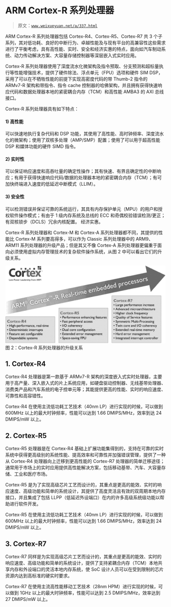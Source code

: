 # ARM Cortex-R 系列处理器

> 原文：[`www.weixueyuan.net/a/337.html`](http://www.weixueyuan.net/a/337.html)

ARM Cortex-R 系列处理器包括 Cortex-R4、Cortex-R5、Cortex-R7 共 3 个子系列，其对低功耗、良好的中断行为、卓越性能及与现有平台的高兼容性这些需求进行了平衡考虑，具有高性能、实时、安全和经济实惠的特点，面向如汽车制动系统、动力传动解决方案、大容量存储控制器等深层嵌入式实时应用。

Cortex-R 系列处理器使用了深度流水化微架构及指令预取、分支预测和超标量执行等性能增强技术，提供了硬件除法、浮点单元（FPU）选项和硬件 SIM DSP，采用了可以在不牺牲性能的前提下实现高密度代码的带 Thumb-2 指令的 ARMv7-R 架构和带指令、指令 cache 控制器的哈佛架构，并且拥有获得快速响应代码和数据处理器本地的紧密耦合内存（TCM）和高性能 AMBA3 的 AXI 总线接口。 

Cortex-R 系列处理器具有如下特点：

#### 1) 高性能

可以快速地执行复杂代码和 DSP 功能，其使用了高性能、高时钟频率、深度流水化的微架构；使用了双核多处理（AMP/SMP）配置；使用了可以用于超高性能 DSP 和媒体功能的硬件 SIMD 指令。

#### 2) 实时性

可以保证响应速度和高吞吐量的确定性操作；其有快速、有界且确定性的中断响应；有用于获得快速响应代码/数据的处理器本地的紧密耦合内存（TCM）；有可加快终端进入速度的低延迟中断模式（LLIM）。

#### 3) 安全性

可以检测错误并保证可靠的系统运行，其具有内存保护单元（MPU）的用户和授权软件操作模式；有由于 1 级内存系统及总线的 ECC 和奇偶校验错误检测/更正；有双核锁步（DCLS）冗余内核配置。
经济实惠。

Cortex-R 系列处理器和 Cortex-M 和 Cortex-A 系列处理器都不同，其提供的性能比 Cortex-M 系列要高得多，可以作为 Classic 系列处理器中的 ARM9、ARM11 系列处理器的升级产品；但是其又不像 Cortex-A 系列处理器更偏重于面向必须使用虚拟内存管理技术的复杂软件操作系统，从图 2 中可以看出它们的升级关系。

![Cortex-R 系列处理器的升级关系](img/67cb0add7dd9b9b4fb20af8252f22b5c.png)
图 2：Cortex-R 系列处理器的升级关系

## 1\. Cortex-R4

Cortex-R4 处理器是第一款基于 ARMv7-R 架构的深度嵌入式实时处理器，主要用于高产量、深入嵌入式的片上系统应用，如硬盘驱动控制器、无线基带处理器、消费类产品和汽车系统的电子控单元等；其能提供更高的性能、实时的响应速度、可靠性和高容错性。

Cortex-R4 在使用主流低功耗工艺技术（40nm LP）进行实现的时候，可以做到 600MHz 以上的最大时钟频率，性能可以达到 1.66 DMIPS/MHz，效率到达 24 DMIPS/mW 以上。

## 2\. Cortex-R5

Cortex-R5 处理器是在 Cortex-R4 基础上扩展功能集得到的，支持在可靠的实时系统中获得更高级别的系统性能、提高效率和可靠性并加强错误管理，提供了一种从 Cortex-R4 处理器向上迁移到更高性能的 Cortex-R7 处理器的简单迁移途径；通常用于市场上的实时应用提供高性能解决方案，包括移动基带、汽车、大容量存储、工业和医疗市场。

Cortex-R5 是为了实现高级芯片工艺而设计的，其重点是更高的能效、实时的响应速度、高级功能和简单的系统设计，其提供了高度灵活且有效的双周期本地内存接口，并且集成了包括 LLPP（低延迟外设端口）在内的许多高级系统级功能以帮助进行软件开发。

Cortex-R5 在使用主流低功耗工艺技术（40nm LP）进行实现的时候，可以做到 600MHz 以上的最大时钟频率，性能可以达到 1.66 DMIPS/MHz，效率达到 24 DMIPS/mW 以上。

## 3\. Cortex-R7

Cortex-R7 同样是为实现高级芯片工艺而设计的，其重点是更高的能效、实时的响应速度、高级功能和简单的系统设计，提供了支持紧耦合内存（TCM）本地共享内存和外设端口的灵活本地内存系统，使 SoC 设计人员可以在受到限制的芯片资源内达到高标准的硬实时要求。

Cortex-R7 在使用主流高性能移动工艺技术（28nm HPM）进行实现的时候，可以做到 1GHz 以上的最大时钟频率，性能可以达到 2.5 DMIPS/MHz，效率达到 27 DMIPS/mW 以上。